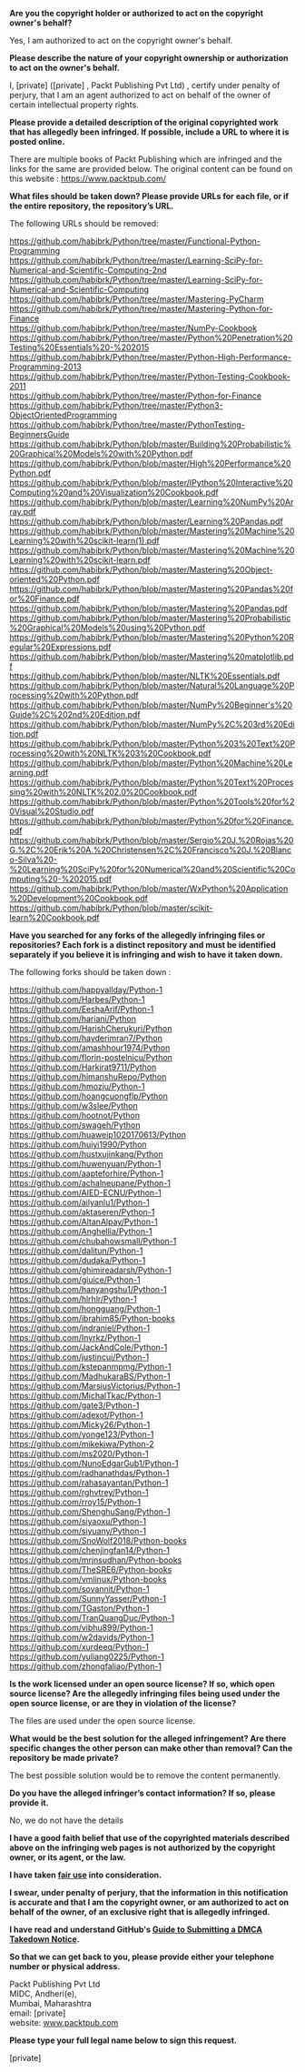 **Are you the copyright holder or authorized to act on the copyright owner's behalf?**

Yes, I am authorized to act on the copyright owner's behalf.

**Please describe the nature of your copyright ownership or authorization to act on the owner's behalf.**

I, [private] ([private] , Packt Publishing Pvt Ltd) , certify under penalty of perjury, that I am an agent authorized to act on behalf of the owner of certain intellectual property rights.

**Please provide a detailed description of the original copyrighted work that has allegedly been infringed. If possible, include a URL to where it is posted online.**

There are multiple books of Packt Publishing which are infringed and the links for the same are provided below.
The original content can be found on this website :
https://www.packtpub.com/

**What files should be taken down? Please provide URLs for each file, or if the entire repository, the repository’s URL.**

The following URLs should be removed:

https://github.com/habibrk/Python/tree/master/Functional-Python-Programming  
https://github.com/habibrk/Python/tree/master/Learning-SciPy-for-Numerical-and-Scientific-Computing-2nd  
https://github.com/habibrk/Python/tree/master/Learning-SciPy-for-Numerical-and-Scientific-Computing  
https://github.com/habibrk/Python/tree/master/Mastering-PyCharm  
https://github.com/habibrk/Python/tree/master/Mastering-Python-for-Finance  
https://github.com/habibrk/Python/tree/master/NumPy-Cookbook  
https://github.com/habibrk/Python/tree/master/Python%20Penetration%20Testing%20Essentials%20-%202015  
https://github.com/habibrk/Python/tree/master/Python-High-Performance-Programming-2013  
https://github.com/habibrk/Python/tree/master/Python-Testing-Cookbook-2011  
https://github.com/habibrk/Python/tree/master/Python-for-Finance  
https://github.com/habibrk/Python/tree/master/Python3-ObjectOrientedProgramming  
https://github.com/habibrk/Python/tree/master/PythonTesting-BeginnersGuide  
https://github.com/habibrk/Python/blob/master/Building%20Probabilistic%20Graphical%20Models%20with%20Python.pdf  
https://github.com/habibrk/Python/blob/master/High%20Performance%20Python.pdf  
https://github.com/habibrk/Python/blob/master/IPython%20Interactive%20Computing%20and%20Visualization%20Cookbook.pdf  
https://github.com/habibrk/Python/blob/master/Learning%20NumPy%20Array.pdf  
https://github.com/habibrk/Python/blob/master/Learning%20Pandas.pdf  
https://github.com/habibrk/Python/blob/master/Mastering%20Machine%20Learning%20with%20scikit-learn(1).pdf  
https://github.com/habibrk/Python/blob/master/Mastering%20Machine%20Learning%20with%20scikit-learn.pdf  
https://github.com/habibrk/Python/blob/master/Mastering%20Object-oriented%20Python.pdf  
https://github.com/habibrk/Python/blob/master/Mastering%20Pandas%20for%20Finance.pdf  
https://github.com/habibrk/Python/blob/master/Mastering%20Pandas.pdf  
https://github.com/habibrk/Python/blob/master/Mastering%20Probabilistic%20Graphical%20Models%20using%20Python.pdf  
https://github.com/habibrk/Python/blob/master/Mastering%20Python%20Regular%20Expressions.pdf  
https://github.com/habibrk/Python/blob/master/Mastering%20matplotlib.pdf  
https://github.com/habibrk/Python/blob/master/NLTK%20Essentials.pdf  
https://github.com/habibrk/Python/blob/master/Natural%20Language%20Processing%20with%20Python.pdf  
https://github.com/habibrk/Python/blob/master/NumPy%20Beginner's%20Guide%2C%202nd%20Edition.pdf  
https://github.com/habibrk/Python/blob/master/NumPy%2C%203rd%20Edition.pdf  
https://github.com/habibrk/Python/blob/master/Python%203%20Text%20Processing%20with%20NLTK%203%20Cookbook.pdf  
https://github.com/habibrk/Python/blob/master/Python%20Machine%20Learning.pdf  
https://github.com/habibrk/Python/blob/master/Python%20Text%20Processing%20with%20NLTK%202.0%20Cookbook.pdf  
https://github.com/habibrk/Python/blob/master/Python%20Tools%20for%20Visual%20Studio.pdf  
https://github.com/habibrk/Python/blob/master/Python%20for%20Finance.pdf  
https://github.com/habibrk/Python/blob/master/Sergio%20J.%20Rojas%20G.%2C%20Erik%20A.%20Christensen%2C%20Francisco%20J.%20Blanco-Silva%20-%20Learning%20SciPy%20for%20Numerical%20and%20Scientific%20Computing%20-%202015.pdf  
https://github.com/habibrk/Python/blob/master/WxPython%20Application%20Development%20Cookbook.pdf  
https://github.com/habibrk/Python/blob/master/scikit-learn%20Cookbook.pdf  

**Have you searched for any forks of the allegedly infringing files or repositories? Each fork is a distinct repository and must be identified separately if you believe it is infringing and wish to have it taken down.**

The following forks should be taken down :

https://github.com/happyallday/Python-1  
https://github.com/Harbes/Python-1  
https://github.com/EeshaArif/Python-1  
https://github.com/hariani/Python  
https://github.com/HarishCherukuri/Python  
https://github.com/hayderimran7/Python  
https://github.com/amashhour1974/Python  
https://github.com/florin-postelnicu/Python  
https://github.com/Harkirat9711/Python  
https://github.com/himanshuRepo/Python  
https://github.com/hmozju/Python-1  
https://github.com/hoangcuongflp/Python  
https://github.com/w3slee/Python  
https://github.com/hootnot/Python  
https://github.com/swageh/Python  
https://github.com/huaweip1020170613/Python  
https://github.com/huiyi1990/Python  
https://github.com/hustxujinkang/Python  
https://github.com/huwenyuan/Python-1  
https://github.com/aapteforhire/Python-1  
https://github.com/achalneupane/Python-1  
https://github.com/AIED-ECNU/Python-1  
https://github.com/ailyanlu1/Python-1  
https://github.com/aktaseren/Python-1  
https://github.com/AltanAlpay/Python-1  
https://github.com/Anghellia/Python-1  
https://github.com/chubahowsmall/Python-1  
https://github.com/dalitun/Python-1  
https://github.com/dudaka/Python-1  
https://github.com/ghimireadarsh/Python-1  
https://github.com/giuice/Python-1  
https://github.com/hanyangshu1/Python-1  
https://github.com/hlrhlr/Python-1  
https://github.com/hongguang/Python-1  
https://github.com/ibrahim85/Python-books  
https://github.com/indraniel/Python-1  
https://github.com/Inyrkz/Python-1  
https://github.com/JackAndCole/Python-1  
https://github.com/justincui/Python-1  
https://github.com/kstepanmpmg/Python-1  
https://github.com/MadhukaraBS/Python-1  
https://github.com/MarsiusVictorius/Python-1  
https://github.com/MichalTkac/Python-1  
https://github.com/gate3/Python-1  
https://github.com/adexot/Python-1  
https://github.com/Micky26/Python-1  
https://github.com/yonge123/Python-1  
https://github.com/mikekiwa/Python-2  
https://github.com/ms2020/Python-1  
https://github.com/NunoEdgarGub1/Python-1  
https://github.com/radhanathdas/Python-1  
https://github.com/rahasayantan/Python-1  
https://github.com/rghvtrey/Python-1  
https://github.com/rroy15/Python-1  
https://github.com/ShenghuSang/Python-1  
https://github.com/siyaoxu/Python-1  
https://github.com/siyuany/Python-1  
https://github.com/SnoWolf2018/Python-books  
https://github.com/chenjingfan14/Python-1  
https://github.com/mrjnsudhan/Python-books  
https://github.com/TheSRE6/Python-books  
https://github.com/vmlinux/Python-books  
https://github.com/sovannit/Python-1  
https://github.com/SunnyYasser/Python-1  
https://github.com/TGaston/Python-1  
https://github.com/TranQuangDuc/Python-1  
https://github.com/vibhu899/Python-1  
https://github.com/w2davids/Python-1  
https://github.com/xurdeeq/Python-1  
https://github.com/yuliang0225/Python-1  
https://github.com/zhongfaliao/Python-1  

**Is the work licensed under an open source license? If so, which open source license? Are the allegedly infringing files being used under the open source license, or are they in violation of the license?**

The files are used under the open source license.

**What would be the best solution for the alleged infringement? Are there specific changes the other person can make other than removal? Can the repository be made private?**

The best possible solution would be to remove the content permanently.

**Do you have the alleged infringer’s contact information? If so, please provide it.**

No, we do not have the details

**I have a good faith belief that use of the copyrighted materials described above on the infringing web pages is not authorized by the copyright owner, or its agent, or the law.**

**I have taken <a href="https://www.lumendatabase.org/topics/22">fair use</a> into consideration.**

**I swear, under penalty of perjury, that the information in this notification is accurate and that I am the copyright owner, or am authorized to act on behalf of the owner, of an exclusive right that is allegedly infringed.**

**I have read and understand GitHub's <a href="https://help.github.com/articles/guide-to-submitting-a-dmca-takedown-notice/">Guide to Submitting a DMCA Takedown Notice</a>.**

**So that we can get back to you, please provide either your telephone number or physical address.**

Packt Publishing Pvt Ltd  
MIDC, Andheri(e),  
Mumbai, Maharashtra  
email: [private]    
website: www.packtpub.com  

**Please type your full legal name below to sign this request.**

[private]  
